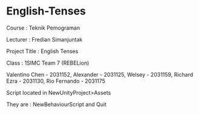 # English-Tenses

Course : Teknik Pemograman 

Lecturer : Fredian Simanjuntak 

Project Title : English Tenses

Class : 1SIMC Team 7 (REBELion)

Valentino Chen - 2031152, 
Alexander - 2031125, 
Welsey - 2031159, 
Richard Ezra - 2031130,
Rio Fernando - 2031175

Script located in NewUnityProject>Assets

They are : NewBehaviourScript and Quit
